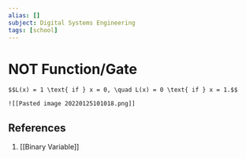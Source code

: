 ```yaml
---
alias: []
subject: Digital Systems Engineering
tags: [school]
---
```

# NOT Function/Gate

 ```ad-note
 $$L(x) = 1 \text{ if } x = 0, \quad L(x) = 0 \text{ if } x = 1.$$
 ```

```ad-info
![[Pasted image 20220125101018.png]]
```

## References
1. [[Binary Variable]]